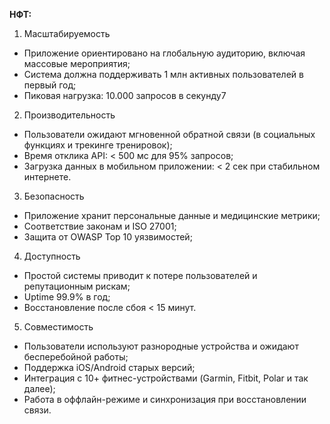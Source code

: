 **НФТ:**

1. Масштабируемость
  - Приложение ориентировано на глобальную аудиторию, включая массовые мероприятия;
  - Система должна поддерживать 1 млн активных пользователей в первый год;
  - Пиковая нагрузка: 10.000 запросов в секунду7

2. Производительность
  - Пользователи ожидают мгновенной обратной связи (в социальных функциях и трекинге тренировок);
  - Время отклика API: < 500 мс для 95% запросов;
  - Загрузка данных в мобильном приложении: < 2 сек при стабильном интернете.

3. Безопасность
  - Приложение хранит персональные данные и медицинские метрики;
  - Соответствие законам и ISO 27001;
  - Защита от OWASP Top 10 уязвимостей;

4. Доступность
  - Простой системы приводит к потере пользователей и репутационным рискам;
  - Uptime 99.9% в год;
  - Восстановление после сбоя < 15 минут.

5. Совместимость
  - Пользователи используют разнородные устройства и ожидают бесперебойной работы;
  - Поддержка iOS/Android старых версий;
  - Интеграция с 10+ фитнес-устройствами (Garmin, Fitbit, Polar и так далее);
  - Работа в оффлайн-режиме и синхронизация при восстановлении связи.
